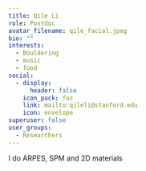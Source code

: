 ```yaml
---
title: Qile Li
role: Postdoc
avatar_filename: qile_facial.jpeg
bio: ""
interests:
  - Bouldering
  - music
  - food
social:
  - display:
      header: false
    icon_pack: fas
    link: mailto:qileli@stanford.edu
    icon: envelope
superuser: false
user_groups:
  - Researchers
---
```

I﻿ do ARPES, SPM and 2D materials